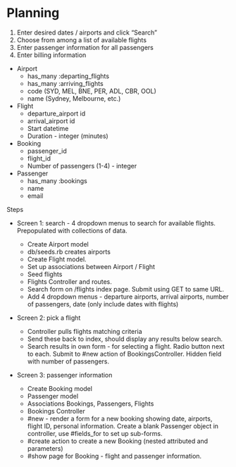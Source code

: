 # Planning

1. Enter desired dates / airports and click “Search”
2. Choose from among a list of available flights
3. Enter passenger information for all passengers
4. Enter billing information

- Airport
  - has_many :departing_flights
  - has_many :arriving_flights
  - code (SYD, MEL, BNE, PER, ADL, CBR, OOL)
  - name (Sydney, Melbourne, etc.)
- Flight
  - departure_airport id
  - arrival_airport id
  - Start datetime
  - Duration - integer (minutes)
- Booking
  - passenger_id
  - flight_id
  - Number of passengers (1-4) - integer
- Passenger
  - has_many :bookings
  - name
  - email

Steps

- Screen 1: search - 4 dropdown menus to search for available flights. Prepopulated with collections of data.
  - Create Airport model
  - db/seeds.rb creates airports
  - Create Flight model.
  - Set up associations between Airport / Flight
  - Seed flights
  - Flights Controller and routes.
  - Search form on /flights index page. Submit using GET to same URL.
  - Add 4 dropdown menus - departure airports, arrival airports, number of passengers, date (only include dates with flights)

- Screen 2: pick a flight
  - Controller pulls flights matching criteria
  - Send these back to index, should display any results below search.
  - Search results in own form - for selecting a flight. Radio button next to each. Submit to #new action of BookingsController. Hidden field with number of passengers.

- Screen 3: passenger information
  - Create Booking model
  - Passenger model
  - Associations Bookings, Passengers, Flights
  - Bookings Controller
  - #new - render a form for a new booking showing date, airports, flight ID, personal information. Create a blank Passenger object in controller, use #fields_for to set up sub-forms.
  - #create action to create a new Booking (nested attributed and parameters)
  - #show page for Booking - flight and passenger information.
  